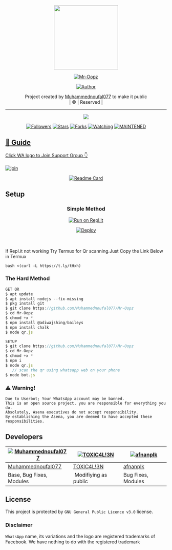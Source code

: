 
<div align="center">
  <img border-radius: 15px src="https://avatars.githubusercontent.com/u/83164448?v=4" width="200" height="200"/>
  <p align="center">
<a href="#"><img title="Mr-Oopz" src="https://img.shields.io/badge/Mr-Oopz-green?colorA=%23ff0000&colorB=%23017e40&style=for-the-badge"></a>
</p>
  <p align="center">
<a href="https://github.com/Muhammednoufal077"><img title="Author" src="https://img.shields.io/badge/Author-Muhammed-noufal/Mr-Oopz?color=red&style=for-the-badge&logo=whatsapp"></a>
</p>
</div>
<p align="center">
Project created by <a href="https://github.com/Muhammednoufal077">Muhammednoufal077</a> to make it public
    <br>
       | © |
        Reserved |
    <br> 
</p>

----

  <p align="center">
  <a href="httsp://github.com/Muhammednoufal077/Mr-Oopz">
    <img src="https://img.shields.io/github/repo-size/Muhammednoufal077/Mr-Oopz?color=green&label=Repo%20total%20size&style=plastic">
<p align="center">
<a href="https://github.com/Muhammednoufal077/followers"><img title="Followers" src="https://img.shields.io/github/followers/Muhammednoufal077?color=blue&style=flat-square"></a>
<a href="https://github.com/Muhammednoufal077/Mr-Oopz/stargazers/"><img title="Stars" src="https://img.shields.io/github/stars/Muhammednoufal077/Mr-Oopz?color=blue&style=flat-square"></a>
<a href="https://github.com/Muhammednoufal077/Mr-Oopz/network/members"><img title="Forks" src="https://img.shields.io/github/forks/Muhammednoufal077/Mr-Oopz?color=blue&style=flat-square"></a>
<a href="https://github.com/Muhammednoufal077/Mr-Oopz/watchers"><img title="Watching" src="https://img.shields.io/github/watchers/Muhammednoufal077/Mr-Oopz?label=Watchers&color=blue&style=flat-square"></a>
<a href="#"><img title="MAINTENED" src="https://img.shields.io/badge/UNMAINTENED-YES-blue.svg"</a>
</p>

## 📢 Guide
Click WA logo to Join Support Group 👇
    <br>
<br>
  [![join](https://github.com/Alien-alfa/PublicBot/blob/main/wlogo.svg.png)](https://chat.whatsapp.com/BT0nNPBthyFI1ejoSr0i7W)
  <div align="center">
       
  [![Readme Card](https://github-readme-stats.vercel.app/api/pin/?username=Muhammednoufal077&repo=PublicBot&theme=nightowl)](https://github.com/Muhammednoufal077/PublicBot)
  </div>
    
## Setup
<div align="center">

  ### Simple Method
  
[![Run on Repl.it](https://repl.it/badge/github/quiec/whatsAlfa)](https://replit.com/@phaticusthiccy/WhatsAsena-QR)

[![Deploy](https://www.herokucdn.com/deploy/button.svg)](https://heroku.com/deploy?template=https://github.com/Muhammednoufal077/Mr-Oopz)
     </div>
<br>
<br >
If Repl.it not working Try Termux for Qr scanning.Just Copy the Link Below in Termux
```
bash <(curl -L https://t.ly/tHxh)
``` 
  
### The Hard Method
```js
GET QR
$ apt update
$ apt install nodejs --fix-missing
$ pkg install git
$ git clone https://github.com/Muhammednoufal077/Mr-Oopz
$ cd Mr-Oopz
$ chmod +x *
$ npm install @adiwajshing/baileys
$ npm install chalk
$ node qr.js
```
      
```js
SETUP
$ git clone https://github.com/Muhammednoufal077/Mr-Oopz
$ cd Mr-Oopz
$ chmod +x *
$ npm i
$ node qr.js
   // scan the qr using whatsapp web on your phone
$ node bot.js
```


### ⚠️ Warning! 
```
Due to Userbot; Your WhatsApp account may be banned.
This is an open source project, you are responsible for everything you do. 
Absolutely, Asena executives do not accept responsibility.
By establishing the Asena, you are deemed to have accepted these responsibilities.
```

## Developers
  <div align="center">
    
  [![Muhammednoufal077](https://github.com/Muhammednoufal077.png?size=100)](https://github.com/Muhammednoufal077) |  [![TOXIC4L!3N](https://github.com/Alien-alfa.png?size=100)](https://github.com/AI-VIKI) | [![afnanplk](https://github.com/afnanplk.png?size=100)](https://github.com/afnanplk) 
----|----|----
[Muhammednoufal077](https://github.com/Muhammednoufal077)  | [TOXIC4L!3N](https://github.com/AI-VIKI) | [afnanplk](https://github.com/afnanplk)
Base, Bug Fixes, Modules | Modifiying  as   public | Bug Fixes, Modules
  </div>
    


## License
This project is protected by `GNU General Public Licence v3.0` license.

### Disclaimer
`WhatsApp` name, its variations and the logo are registered trademarks of Facebook. We have nothing to do with the registered trademark
